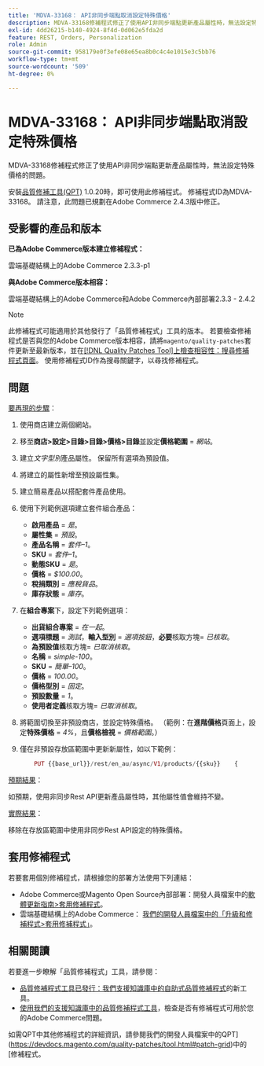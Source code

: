 ```yaml
---
title: 'MDVA-33168： API非同步端點取消設定特殊價格'
description: MDVA-33168修補程式修正了使用API非同步端點更新產品屬性時，無法設定特殊價格的問題。
exl-id: 4dd26215-b140-4924-8f4d-0d062e5fda2d
feature: REST, Orders, Personalization
role: Admin
source-git-commit: 958179e0f3efe08e65ea8b0c4c4e1015e3c5bb76
workflow-type: tm+mt
source-wordcount: '509'
ht-degree: 0%

---
```


# MDVA-33168： API非同步端點取消設定特殊價格

MDVA-33168修補程式修正了使用API非同步端點更新產品屬性時，無法設定特殊價格的問題。

安裝[品質修補工具(QPT)](/help/announcements/adobe-commerce-announcements/magento-quality-patches-released-new-tool-to-self-serve-quality-patches.md) 1.0.20時，即可使用此修補程式。 修補程式ID為MDVA-33168。 請注意，此問題已規劃在Adobe Commerce 2.4.3版中修正。

## 受影響的產品和版本

**已為Adobe Commerce版本建立修補程式：**

雲端基礎結構上的Adobe Commerce 2.3.3-p1

**與Adobe Commerce版本相容：**

雲端基礎結構上的Adobe Commerce和Adobe Commerce內部部署2.3.3 - 2.4.2

>[!NOTE]
>
>此修補程式可能適用於其他發行了「品質修補程式」工具的版本。 若要檢查修補程式是否與您的Adobe Commerce版本相容，請將`magento/quality-patches`套件更新至最新版本，並在[[!DNL Quality Patches Tool]上檢查相容性：搜尋修補程式頁面](https://devdocs.magento.com/quality-patches/tool.html#patch-grid)。 使用修補程式ID作為搜尋關鍵字，以尋找修補程式。

## 問題

<u>要再現的步驟</u>：

1. 使用商店建立兩個網站。
1. 移至&#x200B;**商店>設定>目錄>目錄>價格>目錄**&#x200B;並設定&#x200B;**價格範圍** = *網站*。
1. 建立&#x200B;*文字型別*&#x200B;產品屬性。 保留所有選項為預設值。
1. 將建立的屬性新增至預設屬性集。
1. 建立簡易產品以搭配套件產品使用。
1. 使用下列範例選項建立套件組合產品：
   * **啟用產品** = *是*。
   * **屬性集** = *預設*。
   * **產品名稱** = *套件–1*。
   * **SKU** = *套件–1*。
   * **動態SKU** = *是*。
   * **價格** = *$100.00*。
   * **稅捐類別** = *應稅貨品*。
   * **庫存狀態** = *庫存*。
1. 在&#x200B;**組合專案**&#x200B;下，設定下列範例選項：
   * **出貨組合專案** = *在一起*。
   * **選項標題** = *測試*，**輸入型別** = *選項按鈕*，**必要**&#x200B;核取方塊= *已核取*。
   * **為預設值**&#x200B;核取方塊= *已取消核取*。
   * **名稱** = *simple-100*。
   * **SKU** = *簡單–100*。
   * **價格** = *100.00*。
   * **價格型別** = *固定*。
   * **預設數量** = *1*。
   * **使用者定義**&#x200B;核取方塊= *已取消核取*。
1. 將範圍切換至非預設商店，並設定特殊價格。 （範例：在&#x200B;**進階價格**&#x200B;頁面上，設定&#x200B;**特殊價格** = *4%*，且&#x200B;**價格檢視** = *價格範圍*。）
1. 僅在非預設存放區範圍中更新新屬性，如以下範例：

   ```php
       PUT {{base_url}}/rest/en_au/async/V1/products/{{sku}}    {        "product": {            "custom_attributes": [                {                    "attribute_code": "text_attr",                    "value": 21                                   }            ]                    }    }
   ```

<u>預期結果</u>：

如預期，使用非同步Rest API更新產品屬性時，其他屬性值會維持不變。

<u>實際結果</u>：

移除在存放區範圍中使用非同步Rest API設定的特殊價格。

## 套用修補程式

若要套用個別修補程式，請根據您的部署方法使用下列連結：

* Adobe Commerce或Magento Open Source內部部署：開發人員檔案中的[軟體更新指南>套用修補程式](https://devdocs.magento.com/guides/v2.4/comp-mgr/patching/mqp.html)。
* 雲端基礎結構上的Adobe Commerce： [我們的開發人員檔案中的「升級和修補程式>套用修補程式」](https://devdocs.magento.com/cloud/project/project-patch.html)。

## 相關閱讀

若要進一步瞭解「品質修補程式」工具，請參閱：

* [品質修補程式工具已發行：我們支援知識庫中的自助式品質修補程式](/help/announcements/adobe-commerce-announcements/magento-quality-patches-released-new-tool-to-self-serve-quality-patches.md)的新工具。
* [使用我們的支援知識庫中的品質修補程式工具](/help/support-tools/patches-available-in-qpt-tool/check-patch-for-magento-issue-with-magento-quality-patches.md)，檢查是否有修補程式可用於您的Adobe Commerce問題。

如需QPT中其他修補程式的詳細資訊，請參閱我們的開發人員檔案中的QPT](https://devdocs.magento.com/quality-patches/tool.html#patch-grid)中的[修補程式。
